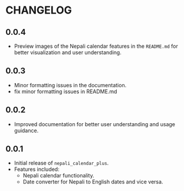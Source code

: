 
# CHANGELOG

## 0.0.4

- Preview images of the Nepali calendar features in the `README.md` for better visualization and user understanding.

## 0.0.3

- Minor formatting issues in the documentation.
- fix minor formatting issues in README.md

## 0.0.2

- Improved documentation for better user understanding and usage guidance.

## 0.0.1

- Initial release of `nepali_calendar_plus`.
- Features included:
  - Nepali calendar functionality.
  - Date converter for Nepali to English dates and vice versa.
